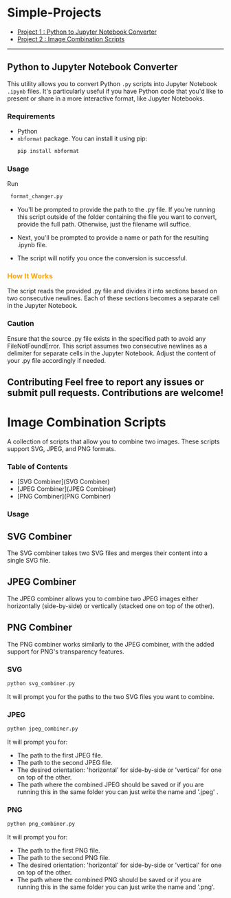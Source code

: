 # Simple-Projects

- [Project 1 : Python to Jupyter Notebook Converter](Format_Changer)
- [Project 2 : Image Combination Scripts](Image_combination)

---

  ## Python to Jupyter Notebook Converter
  
  This utility allows you to convert Python `.py` scripts into Jupyter Notebook `.ipynb` files. It's particularly useful if you have Python code that you'd like to present or share in a more interactive format, like Jupyter Notebooks.
  
### Requirements
- Python
- `nbformat` package. You can install it using pip:
  ```bash
  pip install nbformat
  ```

### Usage
  Run
  ```python
   format_changer.py
  ```
- You'll be prompted to provide the path to the .py file. If you're running this script outside of the folder containing the file you want to convert, provide the full path. Otherwise, just the filename will suffice.

- Next, you'll be prompted to provide a name or path for the resulting .ipynb file.

- The script will notify you once the conversion is successful.

### <span style="color:orange">**How It Works**</span>
The script reads the provided .py file and divides it into sections based on two consecutive newlines. Each of these sections becomes a separate cell in the Jupyter Notebook.

### Caution
Ensure that the source .py file exists in the specified path to avoid any FileNotFoundError.
This script assumes two consecutive newlines as a delimiter for separate cells in the Jupyter Notebook. Adjust the content of your .py file accordingly if needed.

Contributing
Feel free to report any issues or submit pull requests. Contributions are welcome!
---

# Image Combination Scripts
A collection of scripts that allow you to combine two images. These scripts support SVG, JPEG, and PNG formats.

### Table of Contents
- [SVG Combiner](SVG Combiner)
- [JPEG Combiner](JPEG Combiner)
- [PNG Combiner](PNG Combiner)

### Usage

## SVG Combiner
The SVG combiner takes two SVG files and merges their content into a single SVG file.

## JPEG Combiner
The JPEG combiner allows you to combine two JPEG images either horizontally (side-by-side) or vertically (stacked one on top of the other).

## PNG Combiner
The PNG combiner works similarly to the JPEG combiner, with the added support for PNG's transparency features.


### SVG
```python
python svg_combiner.py
```
It will prompt you for the paths to the two SVG files you want to combine.

### JPEG
```python
python jpeg_combiner.py
```

It will prompt you for:
- The path to the first JPEG file.
- The path to the second JPEG file.
- The desired orientation: 'horizontal' for side-by-side or 'vertical' for one on top of the other.
- The path where the combined JPEG should be saved or if you are running this in the same folder you can just write the name and '.jpeg' .

### PNG
```python
python png_combiner.py
```

It will prompt you for:
- The path to the first PNG file.
- The path to the second PNG file.
- The desired orientation: 'horizontal' for side-by-side or 'vertical' for one on top of the other.
- The path where the combined PNG should be saved or if you are running this in the same folder you can just write the name and '.png'.
